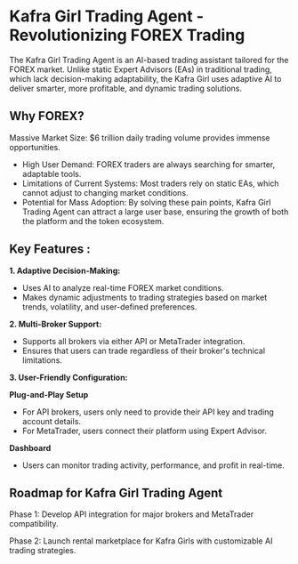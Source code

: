 # Kafra Girl Trading Agent - Revolutionizing FOREX Trading


The Kafra Girl Trading Agent is an AI-based trading assistant tailored for the FOREX market. 
Unlike static Expert Advisors (EAs) in traditional trading, which lack decision-making adaptability, the Kafra Girl uses adaptive AI to deliver smarter, more profitable, and dynamic trading solutions.

  
## Why FOREX?
Massive Market Size: $6 trillion daily trading volume provides immense opportunities.

- High User Demand: FOREX traders are always searching for smarter, adaptable tools.
- Limitations of Current Systems: Most traders rely on static EAs, which cannot adjust to changing market conditions.
- Potential for Mass Adoption: By solving these pain points, Kafra Girl Trading Agent can attract a large user base, ensuring the growth of both the platform and the token ecosystem.


## Key Features :

**1. Adaptive Decision-Making:**

- Uses AI to analyze real-time FOREX market conditions.
- Makes dynamic adjustments to trading strategies based on market trends, volatility, and user-defined preferences.

**2. Multi-Broker Support:**
- Supports all brokers via either API or MetaTrader integration.
- Ensures that users can trade regardless of their broker's technical limitations.


**3. User-Friendly Configuration:**

  **Plug-and-Play Setup**
 - For API brokers, users only need to provide their API key and trading account details.
 - For MetaTrader, users connect their platform using Expert Advisor.

  **Dashboard**
- Users can monitor trading activity, performance, and profit in real-time.


## Roadmap for Kafra Girl Trading Agent
Phase 1: Develop API integration for major brokers and MetaTrader compatibility.

Phase 2: Launch rental marketplace for Kafra Girls with customizable AI trading strategies.
